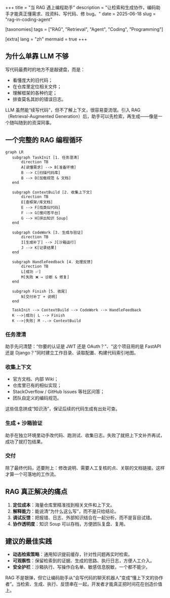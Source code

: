 +++
title = "当 RAG 遇上编程助手"
description = "让检索和生成协作，编码助手才能真正懂需求、找资料、写代码、修 bug。"
date = 2025-06-18
slug = "rag-in-coding-agent"

[taxonomies]
tags = ["RAG", "Retrieval", "Agent", "Coding", "Programming"]

[extra]
lang = "zh"
mermaid = true
+++

## 为什么单靠 LLM 不够

写代码最费时的地方不是敲键盘，而是：

- 看懂庞大的旧代码；
- 在仓库里定位相关文件；
- 理解框架的各种约定；
- 排查莫名其妙的错误日志。

LLM 虽然能“续写代码”，但不了解上下文，很容易耍流氓。引入 RAG（Retrieval-Augmented Generation）后，助手可以先检索，再生成——像是一个随叫随到的资深同事。

## 一个完整的 RAG 编程循环

```mermaid
graph LR
   subgraph TaskInit [1. 任务澄清]
       direction TB
       A[读懂需求] --> B[准备环境]
       B --> C[扫描代码库]
       B --> D[加载规范 & 文档]
   end

   subgraph ContextBuild [2. 收集上下文]
       direction TB
       E[查框架/库文档]
       E --> F[找类似代码]
       F --> G[搜问答平台]
       G --> H[拼出知识 Soup]
   end

   subgraph CodeWork [3. 生成与验证]
       direction TB
       I[生成补丁] --> J[沙箱运行]
       J --> K[记录结果]
   end

   subgraph HandleFeedback [4. 处理反馈]
       direction TB
       L[成功 ✅]
       M[失败 ❌ → 诊断 & 修复]
   end

   subgraph Finish [5. 收尾]
       N[交付补丁 + 说明]
   end

   TaskInit --> ContextBuild --> CodeWork --> HandleFeedback
   K -->|成功| L --> Finish
   K -->|失败| M -.-> ContextBuild
```

### 任务澄清

助手先问清楚：“你要的认证是 JWT 还是 OAuth？”、“这个项目用的是 FastAPI 还是 Django？”同时建立工作目录、读取配置、构建代码索引地图。

### 收集上下文

- 官方文档、内部 Wiki；
- 仓库里已有的相似实现；
- StackOverflow / GitHub Issues 等社区问答；
- 团队自定义的编码规范。

这些信息拼成“知识汤”，保证后续的代码生成有出处可查。

### 生成 + 沙箱验证

助手在独立环境里动手改代码、跑测试、收集日志。失败了就把上下文补齐再试，成功了就打包结果。

### 交付

除了最终代码，还要附上：修改说明、需要人工复核的点、关联的文档链接。这样才算一个可落地的工作流。

## RAG 真正解决的痛点

1. **定位成本**：海量仓库里精准找到相关文件和上下文。
2. **解释能力**：能说清“为什么这么写”，而不是只给结论。
3. **调试反馈**：把报错、日志、外部知识结合在一起分析，而不是盲目试错。
4. **协作透明度**：知识 Soup 可以存档，方便团队复盘、复用。

## 建议的最佳实践

- **动态检索策略**：通用知识提前缓存，针对性问题再实时检索。
- **可观察性**：保留检索到的证据、生成的思路、执行日志，方便人工介入。
- **安全护栏**：沙箱执行、写操作白名单、敏感信息脱敏，一个都不能少。

RAG 不是银弹，但它让编码助手从“会写代码的聊天机器人”变成“懂上下文的协作者”。当检索、生成、执行、反馈串在一起，开发者才能真正把时间花在创造价值上。
